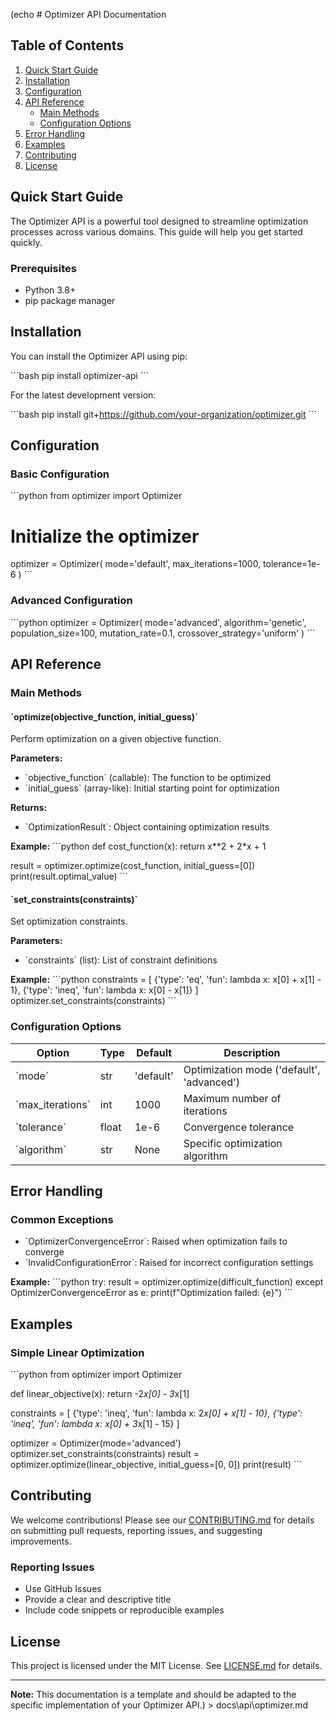 (echo # Optimizer API Documentation

## Table of Contents
1. [Quick Start Guide](#quick-start-guide)
2. [Installation](#installation)
3. [Configuration](#configuration)
4. [API Reference](#api-reference)
   - [Main Methods](#main-methods)
   - [Configuration Options](#configuration-options)
5. [Error Handling](#error-handling)
6. [Examples](#examples)
7. [Contributing](#contributing)
8. [License](#license)

## Quick Start Guide

The Optimizer API is a powerful tool designed to streamline optimization processes across various domains. This guide will help you get started quickly.

### Prerequisites
- Python 3.8+
- pip package manager

## Installation

You can install the Optimizer API using pip:

\`\`\`bash
pip install optimizer-api
\`\`\`

For the latest development version:

\`\`\`bash
pip install git+https://github.com/your-organization/optimizer.git
\`\`\`

## Configuration

### Basic Configuration

\`\`\`python
from optimizer import Optimizer

# Initialize the optimizer
optimizer = Optimizer(
    mode='default',
    max_iterations=1000,
    tolerance=1e-6
)
\`\`\`

### Advanced Configuration

\`\`\`python
optimizer = Optimizer(
    mode='advanced',
    algorithm='genetic',
    population_size=100,
    mutation_rate=0.1,
    crossover_strategy='uniform'
)
\`\`\`

## API Reference

### Main Methods

#### \`optimize(objective_function, initial_guess)\`
Perform optimization on a given objective function.

**Parameters:**
- \`objective_function\` (callable): The function to be optimized
- \`initial_guess\` (array-like): Initial starting point for optimization

**Returns:**
- \`OptimizationResult\`: Object containing optimization results

**Example:**
\`\`\`python
def cost_function(x):
    return x**2 + 2*x + 1

result = optimizer.optimize(cost_function, initial_guess=[0])
print(result.optimal_value)
\`\`\`

#### \`set_constraints(constraints)\`
Set optimization constraints.

**Parameters:**
- \`constraints\` (list): List of constraint definitions

**Example:**
\`\`\`python
constraints = [
    {'type': 'eq', 'fun': lambda x: x[0] + x[1] - 1},
    {'type': 'ineq', 'fun': lambda x: x[0] - x[1]}
]
optimizer.set_constraints(constraints)
\`\`\`

### Configuration Options

| Option | Type | Default | Description |
|--------|------|---------|-------------|
| \`mode\` | str | 'default' | Optimization mode ('default', 'advanced') |
| \`max_iterations\` | int | 1000 | Maximum number of iterations |
| \`tolerance\` | float | 1e-6 | Convergence tolerance |
| \`algorithm\` | str | None | Specific optimization algorithm |

## Error Handling

### Common Exceptions

- \`OptimizerConvergenceError\`: Raised when optimization fails to converge
- \`InvalidConfigurationError\`: Raised for incorrect configuration settings

**Example:**
\`\`\`python
try:
    result = optimizer.optimize(difficult_function)
except OptimizerConvergenceError as e:
    print(f"Optimization failed: {e}")
\`\`\`

## Examples

### Simple Linear Optimization

\`\`\`python
from optimizer import Optimizer

def linear_objective(x):
    return -2*x[0] - 3*x[1]

constraints = [
    {'type': 'ineq', 'fun': lambda x: 2*x[0] + x[1] - 10},
    {'type': 'ineq', 'fun': lambda x: x[0] + 3*x[1] - 15}
]

optimizer = Optimizer(mode='advanced')
optimizer.set_constraints(constraints)
result = optimizer.optimize(linear_objective, initial_guess=[0, 0])
print(result)
\`\`\`

## Contributing

We welcome contributions! Please see our [CONTRIBUTING.md](CONTRIBUTING.md) for details on submitting pull requests, reporting issues, and suggesting improvements.

### Reporting Issues
- Use GitHub Issues
- Provide a clear and descriptive title
- Include code snippets or reproducible examples

## License

This project is licensed under the MIT License. See [LICENSE.md](LICENSE.md) for details.

---

**Note:** This documentation is a template and should be adapted to the specific implementation of your Optimizer API.) > docs\api\optimizer.md